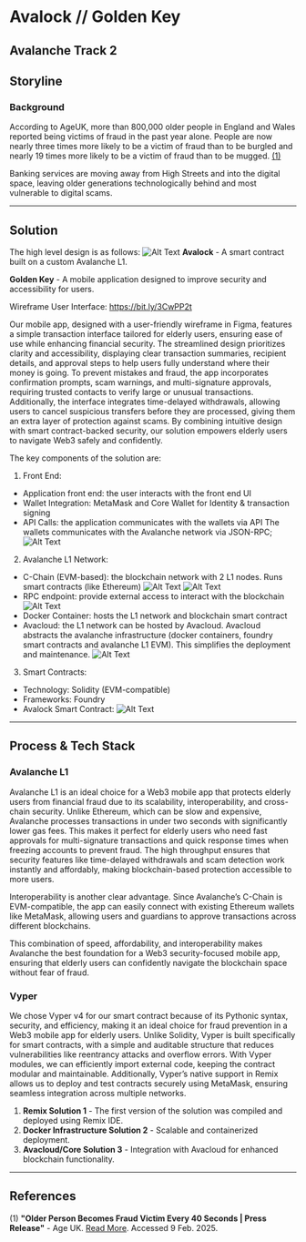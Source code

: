 # Avalock // Golden Key

## Avalanche Track 2

## Storyline

### Background
According to AgeUK, more than 800,000 older people in England and Wales reported being victims of fraud in the past year alone. People are now nearly three times more likely to be a victim of fraud than to be burgled and nearly 19 times more likely to be a victim of fraud than to be mugged. [(1)](#references)

Banking services are moving away from High Streets and into the digital space, leaving older generations technologically behind and most vulnerable to digital scams.

---

## Solution
The high level design is as follows:
![Alt Text](https://github.com/aibiassi-054/Avalock/blob/main/Avalock%20system.png)
**Avalock** - A smart contract built on a custom Avalanche L1.

**Golden Key** - A mobile application designed to improve security and accessibility for users.

Wireframe User Interface: https://bit.ly/3CwPP2t

Our mobile app, designed with a user-friendly wireframe in Figma, features a simple transaction interface tailored for elderly users, ensuring ease of use while enhancing financial security. The streamlined design prioritizes clarity and accessibility, displaying clear transaction summaries, recipient details, and approval steps to help users fully understand where their money is going. To prevent mistakes and fraud, the app incorporates confirmation prompts, scam warnings, and multi-signature approvals, requiring trusted contacts to verify large or unusual transactions. Additionally, the interface integrates time-delayed withdrawals, allowing users to cancel suspicious transfers before they are processed, giving them an extra layer of protection against scams. By combining intuitive design with smart contract-backed security, our solution empowers elderly users to navigate Web3 safely and confidently.

The key components of the solution are:
1. Front End:
- Application front end: the user interacts with the front end UI
- Wallet Integration: MetaMask and Core Wallet for Identity & transaction signing
- API Calls: the application communicates with the wallets via API 
The wallets communicates with the Avalanche network via JSON-RPC; 
![Alt Text](https://github.com/aibiassi-054/Avalock/blob/main/Blockchain%20Infra/Screenshot%202025-02-09%20at%2011.20.03.png)

2. Avalanche L1 Network:
- C-Chain (EVM-based): the blockchain network with 2 L1 nodes. Runs smart contracts (like Ethereum)
![Alt Text](https://github.com/aibiassi-054/Avalock/blob/main/Blockchain%20Infra/Screenshot%202025-02-09%20at%2011.03.49.png)
![Alt Text](https://github.com/aibiassi-054/Avalock/blob/main/Blockchain%20Infra/Screenshot%202025-02-09%20at%2011.07.55.png)
- RPC endpoint: provide external access to interact with the blockchain
![Alt Text](https://github.com/aibiassi-054/Avalock/blob/main/Blockchain%20Infra/Screenshot%202025-02-09%20at%2011.13.19.png)
- Docker Container: hosts the L1 network and blockchain smart contract
- Avacloud: the L1 network can be hosted by Avacloud. Avacloud abstracts the avalanche infrastructure (docker containers, foundry smart contracts and avalanche L1 EVM). This simplifies the deployment and maintenance.
![Alt Text](https://github.com/aibiassi-054/Avalock/blob/main/Blockchain%20Infra/Screenshot%202025-02-09%20at%2011.15.41.png)
3. Smart Contracts:
- Technology: Solidity (EVM-compatible)
- Frameworks: Foundry
- Avalock Smart Contract:
![Alt Text](https://github.com/aibiassi-054/Avalock/blob/main/Blockchain%20Infra/Screenshot%202025-02-09%20at%2011.09.45.png)

---

## Process & Tech Stack

### Avalanche L1 

Avalanche L1 is an ideal choice for a Web3 mobile app that protects elderly users from financial fraud due to its scalability, interoperability, and cross-chain security. Unlike Ethereum, which can be slow and expensive, Avalanche processes transactions in under two seconds with significantly lower gas fees. This makes it perfect for elderly users who need fast approvals for multi-signature transactions and quick response times when freezing accounts to prevent fraud. The high throughput ensures that security features like time-delayed withdrawals and scam detection work instantly and affordably, making blockchain-based protection accessible to more users.

Interoperability is another clear advantage. Since Avalanche’s C-Chain is EVM-compatible, the app can easily connect with existing Ethereum wallets like MetaMask, allowing users and guardians to approve transactions across different blockchains. 

This combination of speed, affordability, and interoperability makes Avalanche the best foundation for a Web3 security-focused mobile app, ensuring that elderly users can confidently navigate the blockchain space without fear of fraud.

### Vyper 

We chose Vyper v4 for our smart contract because of its Pythonic syntax, security, and efficiency, making it an ideal choice for fraud prevention in a Web3 mobile app for elderly users. Unlike Solidity, Vyper is built specifically for smart contracts, with a simple and auditable structure that reduces vulnerabilities like reentrancy attacks and overflow errors. With Vyper modules, we can efficiently import external code, keeping the contract modular and maintainable. Additionally, Vyper’s native support in Remix allows us to deploy and test contracts securely using MetaMask, ensuring seamless integration across multiple networks. 

1. **Remix Solution 1** - The first version of the solution was compiled and deployed using Remix IDE.
2. **Docker Infrastructure Solution 2** - Scalable and containerized deployment.
3. **Avacloud/Core Solution 3** - Integration with Avacloud for enhanced blockchain functionality.

---

## References

(1) **"Older Person Becomes Fraud Victim Every 40 Seconds | Press Release"** - Age UK.
[Read More](https://www.ageuk.org.uk/latest-press/articles/2019/july/older-person-becomes-fraud-victim-every-40-seconds/). Accessed 9 Feb. 2025.

